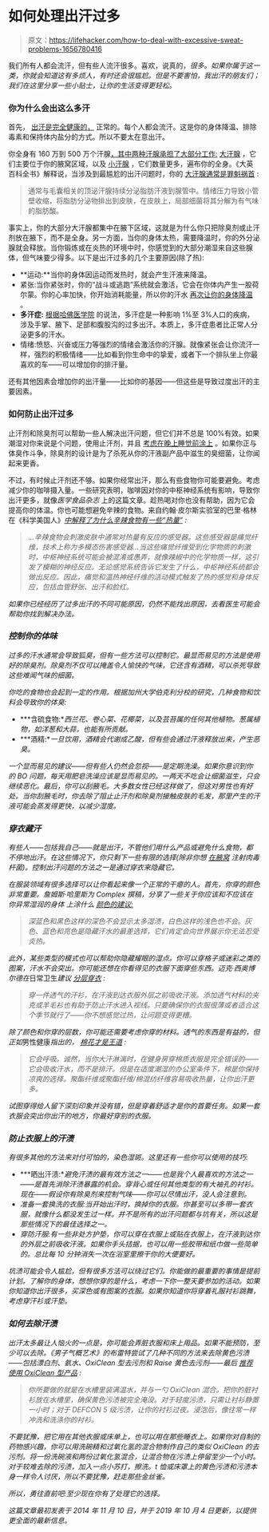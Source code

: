 # 如何处理出汗过多

> 原文：<https://lifehacker.com/how-to-deal-with-excessive-sweat-problems-1656780416>

我们所有人都会流汗，但有些人流汗很多。喜欢，说真的，*很多。如果你属于这一类，你就会知道这有多烦人，有时还会很尴尬。但是不要害怕，我出汗的朋友们；我们在这里分享一些小贴士，让你的生活变得更轻松。*



### **你为什么会出这么多汗**

首先， [出汗是完全健康的，](https://www.healthline.com/health/sweating) 正常的。每个人都会流汗。这是你的身体降温、排除毒素和保持体内盐分的方式。所以不要太在意出汗。

你全身有 160 万到 500 万个汗腺[，其中两种汗腺承担了大部分工作:](https://www.sciencedirect.com/topics/medicine-and-dentistry/sweat-gland) [大汗腺](https://www.cancer.gov/publications/dictionaries/cancer-terms/def/apocrine-gland) ，它们主要位于你的腋窝区域，以及 [小汗腺](https://www.mayoclinic.org/diseases-conditions/hyperhidrosis/multimedia/sweat-glands/img-20007980) ，它们数量更多，遍布你的全身。《大英百科全书》解释说，当涉及到最尴尬的出汗问题时，你的 [大汗腺通常是罪魁祸首](http://www.britannica.com/EBchecked/topic/576458/sweat-gland) :

> 通常与毛囊相关的顶泌汗腺持续分泌脂肪汗液到腺管中。情绪压力导致小管壁收缩，将脂肪分泌物排出到皮肤，在皮肤上，局部细菌将其分解为有气味的脂肪酸。

事实上，你的大部分大汗腺都集中在腋下区域，这就是为什么你只把除臭剂或止汗剂放在腋下，而不是全身。另一方面，当你的身体太热，需要降温时，你的外分泌腺就会释放。当你锻炼或在炎热的环境中时，你感觉到的大部分潮湿来自这些腺体，但气味要少得多。以下是出汗过多的几个主要原因(除了热):

*   **运动:**当你的身体因运动而发热时，就会产生汗液来降温。
*   紧张:当你紧张时，你的“战斗或逃跑”系统就会激活，它会在你体内产生一股荷尔蒙。你的心率加快，你开始消耗能量，所以你的汗水 [再次让你的身体降温](http://gizmodo.com/why-your-palms-get-sweaty-when-you-re-excited-scared-o-1459339958) 。
*   **多汗症:** [根据哈佛医学院](http://www.health.harvard.edu/fhg/updates/update1005b.shtml) 的说法，多汗症是一种影响 1%至 3%人口的疾病，涉及手掌、腋下、足部和腹股沟的过多出汗。本质上，多汗症患者比正常人分泌更多的汗水。
*   情绪:愤怒、兴奋或压力等强烈的情绪会激活你的汗腺。就像紧张会让你流汗一样，强烈的积极情绪——比如看到你生命中的挚爱，或者下一个排队坐上你最喜欢的车——可以增加你的排汗量。

还有其他因素会增加你的出汗量——比如你的基因——但这些是导致过度出汗的主要因素。

### **如何防止出汗过多**

止汗剂和除臭剂可以帮助一些人解决出汗问题，但它们并不总是 100%有效。如果潮湿对你来说是个问题，使用止汗剂，并且 [考虑在晚上睡觉前涂上](https://lifehacker.com/apply-antiperspirant-at-night-for-maximum-effectiveness-1570562830) 。如果你正与体臭作斗争，除臭剂的设计是为了杀死从你的汗液副产品中滋生的臭细菌，让你闻起来更香。

不过，有时候止汗剂还不够。如果你经常出汗，那么有些食物你可能要避免。考虑减少你的咖啡摄入量。一些研究表明，咖啡因对你的中枢神经系统有影响，导致你出汗更多，就像*医学食品杂志* 上的这篇文章。趁热喝对你也没有帮助，因为它会提高你的体温。你也可能想避免辛辣的食物。来自约翰·皮尔斯实验室的巴里·格林在《科学美国人》*[中解释了为什么辛辣食物有一些“热量”](http://www.scientificamerican.com/article/why-is-it-that-eating-spi/) :*

> *...辛辣食物会刺激皮肤中通常对热量有反应的感受器。这些感受器是痛觉纤维，技术上称为多模态伤害感受器...当这些痛觉纤维受到化学物质的刺激时，中枢神经系统可能会被混淆或愚弄，就像辣椒中的化学物质一样，这引发了模糊的神经反应。无论感觉系统告诉它发生了什么，中枢神经系统都会做出反应。因此，痛觉和温热神经纤维的活动模式触发了热的感觉和身体反应，包括血管舒张、出汗和脸红。*

*如果你已经经历了过多出汗的不同可能原因，仍然不能找出原因，去看医生可能会帮助你找到解决办法。*

### ***控制你的体味***

*过多的汗水通常会导致狐臭，但有一些方法可以控制它。最显而易见的方法是使用好的除臭剂。除臭剂不仅可以掩盖令人愉快的气味，它还含有酒精，可以杀死导致这些难闻气味的细菌。*

*你吃的食物也会起到一定的作用。根据加州大学伯克利分校的研究，几种食物和饮料会导致你的体臭:*

*   ***含硫食物:**西兰花、卷心菜、花椰菜，以及芸苔属的任何其他植物。葱属植物，如洋葱和大蒜，也能有所贡献。*
*   ***酒精:**一旦饮用，酒精会代谢成乙酸，但有些会通过汗液释放出来，产生恶臭。*

*一个显而易见的建议——但有些人仍然会忽视——是定期洗澡。如果你意识到你的 BO 问题，每天用肥皂洗澡应该是显而易见的。一两天不吃会让细菌滋生，只会继续恶化。最后，你可以刮腋毛。大多数女性已经这样做了，但这对男性也有好处。当你刮腋毛时，你去除了阻止止汗剂和除臭剂接触皮肤的毛发，那里产生的汗液可能会蒸发得更快，以减少湿度。*

### ***穿衣藏汗***

*有些人——包括我自己——就是出汗，不管他们用什么产品或避免什么食物，都不停地出汗。在这些情况下，你只剩下一些有限的选择(除非你想 [在腋窝](http://www.botoxseveresweating.com/) 注射肉毒杆菌)。控制出汗问题的方法之一是通过穿衣来隐藏它。*

*在服装领域有很多选择可以让你看起来像一个正常的干瘪的人。首先，你穿的颜色非常重要。詹姆斯·哈里斯为 *Complex* 撰稿，分享了一些关于你应该和不应该在你异常湿润的身体 上涂什么 [颜色的建议:](http://www.complex.com/style/2013/07/battle-summer-sweat/colors)*

> *深蓝色和黑色这样的深色不会显示太多湿渍，白色这样的浅色也不会。灰色、蓝色和亮色是隐藏汗水的最差选择，它们肯定会向世界展示你无法忍受炎热。*

*此外，某些类型的模式也可以帮助你隐藏耀眼的湿点。你可以穿格子或迷彩之类的图案，汗水不会突出。你可能还想在你看得见的衣服下面穿些东西。迈克·西奥博尔德在*日常卫生*建议 [分层穿衣](http://www.everydayhealth.com/health-report/excessive-underarm-sweat/what-to-wear.aspx) :*

> *穿一件透气的汗衫，在汗液到达衣服外层之前吸收汗液。添加透气材料的夹克或羊毛衫也有助于防止汗水进入视线。只要确保你的衣服很薄或者适合这个季节就行了——你不想感觉过热，让问题变得更糟。*

*除了颜色和你穿的层数，你可能还需要考虑你穿的材料。透气的东西是有益的，但正如*男性健康*指出的， [棉花才是王道](http://www.menshealth.com/sweat/avoid-embarassing-stains.php) :*

> *它会呼吸。诚然，当你大汗淋漓时，在健身房穿棉质衣服是完全错误的——它会吸收汗水，而不是排汗。但是在适度潮湿的办公室条件下，棉是你保持凉爽的选择。聚酯纤维或聚酯纤维/棉混纺纤维容易吸收热量，让你出汗更多。*

*试图穿得给人留下深刻印象并没有错，但是穿着舒适才是你的首要任务。如果一套衣服会突出你出汗的地方，你最好穿别的衣服。*

### ***防止衣服上的汗渍***

*有很多其他的方法来对付可怕的，染色湿斑。这里还有一些你可以使用的技巧:*

*   ***晒出汗渍:**避免汗渍的最有效方法之一——也是我个人最喜欢的方法之一——是首先消除汗渍暴露的机会。穿背心或任何其他类型的有大袖孔的衬衫。现在——假设你有除臭剂来控制气味——你可以尽情出汗，没人会注意到。*
*   *准备一套换洗的衣服:当开始出汗时，换掉你的衣服。你甚至可以多带一套衣服，就像什么都没发生过一样。并不是所有的出汗问题都与坑有关，所以这是那些情况下的最佳选择之一。*
*   *穿防汗服:有一些非处方护垫，你可以穿在衣服上或贴在衣服上，在汗液到达你的外层之前吸收汗液。如果你手头拮据，也可以用一些胶带和纸巾做一些简单的。总比每 10 分钟消失一次在浴室里擦干你的大便要好。*

*坑渍可能会令人尴尬，但有很多方法可以绕过它们。你能做的最重要的事情是提前计划。了解你的身体，想想你穿的是什么，考虑一下你一整天要参加的活动。如果你知道你出汗很多，买深色或有图案的衣服。如果你知道你将穿着礼服衬衫跳舞，考虑穿汗衫或汗垫。*

### ***如何去除汗渍***

*出汗太多最让人恼火的一点是，你可能会弄脏衣服和床上用品。如果不能预防，至少可以去除。《男子气概艺术》的布雷特尝试了几种不同的方法来去除黄色污渍——包括漂白剂、氨水、OxiClean 型去污剂和 Raise 黄色去污剂——最后 [推荐使用 OxiClean 型产品](http://www.artofmanliness.com/2012/04/03/how-to-remove-yellow-armpit-stains/) :*

> *你所要做的就是在水槽里装满温水，并与一勺 OxiClean 混合。把你的脏衬衫放在水槽里，确保黄色污渍被完全淹没。对于轻度污渍，只需让衬衫静置一小时；对于 DEFCON 5 级污渍，让你的衬衫过夜。浸泡后，像往常一样冲洗和洗涤你的衬衫。*

*不要犹豫，把它用在其他衣服或床单上，也可以用在那些睡衣上。如果你对自制的药物感兴趣，你可以用洗碗精和过氧化氢的混合物制作自己的类似 OxiClean 的去污剂。将一份洗碗液和两份过氧化氢混合，让混合物在污渍上停留至少一个小时。对于较难去除的污渍，加入一点小苏打，擦洗。t 恤或床罩上的黄色污渍和污渍本身一样令人讨厌，所以不要犹豫，赶走那些金丝雀。*

*所以，勇往直前吧:至少现在你有了处理它的选择。*

*这篇文章最初发表于 2014 年 11 月 10 日，并于 2019 年 10 月 4 日更新，以提供更全面的最新信息。*